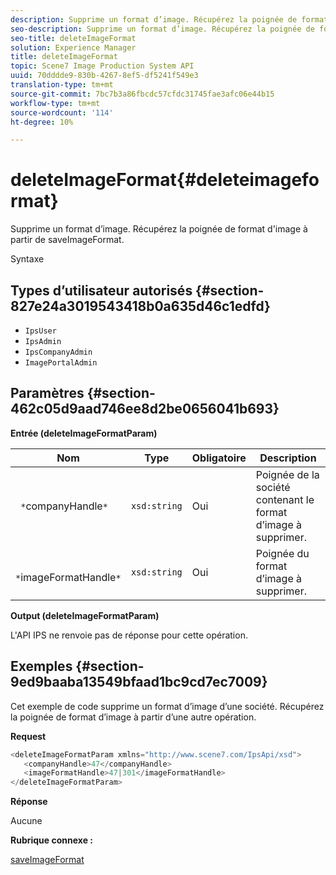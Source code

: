 ```yaml
---
description: Supprime un format d’image. Récupérez la poignée de format d'image à partir de saveImageFormat.
seo-description: Supprime un format d’image. Récupérez la poignée de format d'image à partir de saveImageFormat.
seo-title: deleteImageFormat
solution: Experience Manager
title: deleteImageFormat
topic: Scene7 Image Production System API
uuid: 70dddde9-830b-4267-8ef5-df5241f549e3
translation-type: tm+mt
source-git-commit: 7bc7b3a86fbcdc57cfdc31745fae3afc06e44b15
workflow-type: tm+mt
source-wordcount: '114'
ht-degree: 10%

---
```



# deleteImageFormat{#deleteimageformat}

Supprime un format d’image. Récupérez la poignée de format d&#39;image à partir de saveImageFormat.

Syntaxe

## Types d’utilisateur autorisés {#section-827e24a3019543418b0a635d46c1edfd}

* `IpsUser`
* `IpsAdmin`
* `IpsCompanyAdmin`
* `ImagePortalAdmin`

## Paramètres {#section-462c05d9aad746ee8d2be0656041b693}

**Entrée (deleteImageFormatParam)**

| Nom | Type | Obligatoire | Description |
|---|---|---|---|
| ` *`companyHandle`*` | `xsd:string` | Oui | Poignée de la société contenant le format d’image à supprimer. |
| ` *`imageFormatHandle`*` | `xsd:string` | Oui | Poignée du format d’image à supprimer. |

**Output (deleteImageFormatParam)**

L&#39;API IPS ne renvoie pas de réponse pour cette opération.

## Exemples {#section-9ed9baaba13549bfaad1bc9cd7ec7009}

Cet exemple de code supprime un format d’image d’une société. Récupérez la poignée de format d’image à partir d’une autre opération.

**Request**

```java
<deleteImageFormatParam xmlns="http://www.scene7.com/IpsApi/xsd">
   <companyHandle>47</companyHandle>
   <imageFormatHandle>47|301</imageFormatHandle>
</deleteImageFormatParam>
```

**Réponse**

Aucune

**Rubrique connexe :**

[saveImageFormat](../../../operations/c-operations-intro/c-methods/r-save-image-format.md#reference-d15c27f533ef41e38b54a539a304bd1d)
